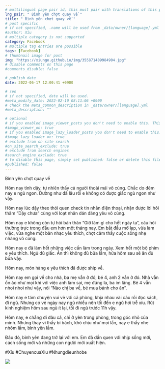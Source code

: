 ```yaml
---
# multilingual page pair id, this must pair with translations of this page. (This name must be unique)
lng_pair: " Bình yên chợt quay về "
title: " Bình yên chợt quay về "
# post specific
# if not specified, .name will be used from _data/owner/[language].yml
#author: Xíu
# multiple category is not supported
category: Facebook
# multiple tag entries are possible
tags: [Facebook]
# thumbnail image for post
img: "https://xiungo.github.io/img/355871489984904.jpg"
# disable comments on this page
#comments_disable: false

# publish date
date: 2022-06-17 12:00:41 +0900

# seo
# if not specified, date will be used.
#meta_modify_date: 2022-02-10 08:11:06 +0900
# check the meta_common_description in _data/owner/[language].yml
#meta_description: ""

# optional
# if you enabled image_viewer_posts you don't need to enable this. This is only if image_viewer_posts = false
#image_viewer_on: true
# if you enabled image_lazy_loader_posts you don't need to enable this. This is only if image_lazy_loader_posts = false
#image_lazy_loader_on: true
# exclude from on site search
#on_site_search_exclude: true
# exclude from search engines
#search_engine_exclude: true
# to disable this page, simply set published: false or delete this file
#published: false
---
```


<!-- outline-start -->

Bình yên chợt quay về

Hôm nay tỉnh dậy, tự nhiên thấy cả người thoải mái vô cùng. Chắc do đêm nay e ngủ ngon. Dường như đã lâu rồi e không có được giấc ngủ ngon như vậy.

Hôm nay lúc dậy theo thói quen check tin nhắn điện thoại, nhận được lời hỏi thăm “Dậy chưa” cùng với loạt nhãn dán đáng yêu vô cùng.

Hôm nay e không còn tự hỏi bản thân “Giờ làm gì cho hết ngày ta”, câu hỏi thường trực trong đầu em hơn một tháng nay. Em bắt đầu mở lap, vừa làm việc, vừa nghe một bản nhạc yêu thích, chợt cảm thấy cuộc sống nhẹ nhàng vô cùng.

Hôm nay e đã làm hết những việc cần làm trong ngày. Xem hết một bộ phim e yêu thích. Ngủ đủ giấc. Ăn thì không đủ bữa lắm, hứa hôm sau sẽ ăn đủ bữa vậy.

Hôm nay, món hàng e yêu thích đã được ship về.

Hôm nay em gọi về cho nhà, ba mẹ vẫn ở đó, bé 4, anh 2 vẫn ở đó. Nhà vẫn ồn ào như mọi khi với việc anh làm sai, mẹ đứng la, ba im lặng. Bé 4 vẫn nhoi nhoi như vậy, nói “Nào chị ba về, bé mua bánh cho ăn”.

Hôm nay e tám chuyện vui vẻ với cả phòng, khịa nhau vài câu rồi đọc sách, đi ngủ. Nhưng có vẻ ngày nay ngủ nhiều nên tối đến e ngủ hơi trễ xíu. Rút kinh nghiệm hôm sau ngủ ít lại, tối đi ngủ trước 11h vậy.

Hôm nay, e chẳng đi đâu cả, chỉ ở yên trong phòng, trong góc nhỏ của mình. Nhưng thay vì thấy bí bách, khó chịu như mọi lần, nay e thấy nhẹ nhõm lắm, bình yên lắm.

Đâu đó, bình yên đang trở lại với em. Em đã dần quen với nhịp sống mới, cách sống mới và những con người mới xuất hiện.

#Xíu
#ChuyencuaXiu
#Nhungdieunhobe

<!-- outline-end -->

<img src= "https://xiungo.github.io/img/355871489984904.jpg">